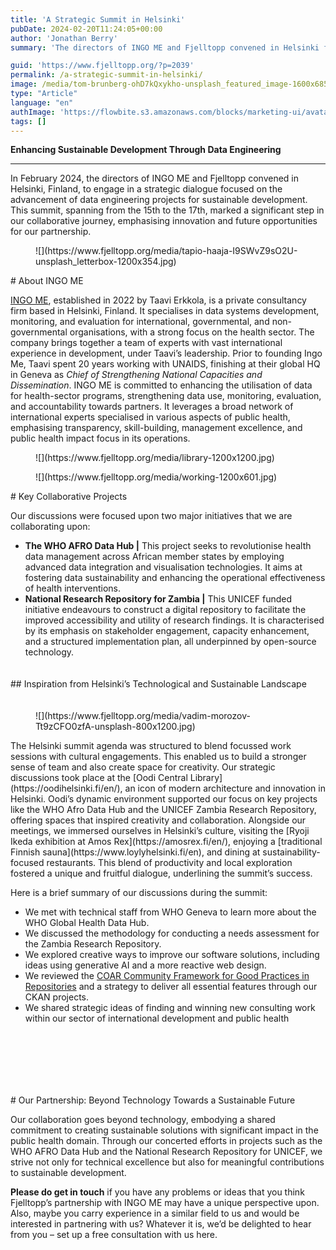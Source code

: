 ```yaml
---
title: 'A Strategic Summit in Helsinki'
pubDate: 2024-02-20T11:24:05+00:00
author: 'Jonathan Berry'
summary: 'The directors of INGO ME and Fjelltopp convened in Helsinki for a strategic summit seeking to further their partnership. '

guid: 'https://www.fjelltopp.org/?p=2039'
permalink: /a-strategic-summit-in-helsinki/
image: /media/tom-brunberg-ohD7kQxykho-unsplash_featured_image-1600x685.jpg
type: "Article"
language: "en"
authImage: 'https://flowbite.s3.amazonaws.com/blocks/marketing-ui/avatars/bonnie-green.png'
tags: []
---
```


**Enhancing Sustainable Development Through Data Engineering**

---

In February 2024, the directors of INGO ME and Fjelltopp convened in Helsinki, Finland, to engage in a strategic dialogue focused on the advancement of data engineering projects for sustainable development. This summit, spanning from the 15th to the 17th, marked a significant step in our collaborative journey, emphasising innovation and future opportunities for our partnership.

<figure class="wp-block-image size-large">![](https://www.fjelltopp.org/media/tapio-haaja-I9SWvZ9sO2U-unsplash_letterbox-1200x354.jpg)</figure># About INGO ME

[INGO ME](https://ingome.pro/), established in 2022 by Taavi Erkkola, is a private consultancy firm based in Helsinki, Finland. It specialises in data systems development, monitoring, and evaluation for international, governmental, and non-governmental organisations, with a strong focus on the health sector. The company brings together a team of experts with vast international experience in development, under Taavi’s leadership. Prior to founding Ingo Me, Taavi spent 20 years working with UNAIDS, finishing at their global HQ in Geneva as *Chief of Strengthening National Capacities and Dissemination*. INGO ME is committed to enhancing the utilisation of data for health-sector programs, strengthening data use, monitoring, evaluation, and accountability towards partners. It leverages a broad network of international experts specialised in various aspects of public health, emphasising transparency, skill-building, management excellence, and public health impact focus in its operations.

<div class="wp-block-columns is-layout-flex wp-container-core-columns-is-layout-1 wp-block-columns-is-layout-flex"><div class="wp-block-column is-layout-flow wp-block-column-is-layout-flow" style="flex-basis:33.33%"><figure class="wp-block-image size-large">![](https://www.fjelltopp.org/media/library-1200x1200.jpg)</figure></div><div class="wp-block-column is-layout-flow wp-block-column-is-layout-flow" style="flex-basis:66.66%"><figure class="wp-block-image size-large">![](https://www.fjelltopp.org/media/working-1200x601.jpg)</figure></div></div># Key Collaborative Projects

Our discussions were focused upon two major initiatives that we are collaborating upon:

- **The WHO AFRO Data Hub |** This project seeks to revolutionise health data management across African member states by employing advanced data integration and visualisation technologies. It aims at fostering data sustainability and enhancing the operational effectiveness of health interventions.
- **National Research Repository for Zambia |** This UNICEF funded initiative endeavours to construct a digital repository to facilitate the improved accessibility and utility of research findings. It is characterised by its emphasis on stakeholder engagement, capacity enhancement, and a structured implementation plan, all underpinned by open-source technology.

<div aria-hidden="true" class="wp-block-spacer" style="height:20px"></div>## Inspiration from Helsinki’s Technological and Sustainable Landscape

<div aria-hidden="true" class="wp-block-spacer" style="height:20px"></div><div class="wp-block-media-text is-stacked-on-mobile is-vertically-aligned-top is-image-fill" style="grid-template-columns:45% auto"><figure class="wp-block-media-text__media" style="background-image:url(https://www.fjelltopp.org/media/vadim-morozov-Tt9zCFO0zfA-unsplash-800x1200.jpg);background-position:50% 50%">![](https://www.fjelltopp.org/media/vadim-morozov-Tt9zCFO0zfA-unsplash-800x1200.jpg)</figure><div class="wp-block-media-text__content">The Helsinki summit agenda was structured to blend focussed work sessions with cultural engagements. This enabled us to build a stronger sense of team and also create space for creativity. Our strategic discussions took place at the [Oodi Central Library](https://oodihelsinki.fi/en/), an icon of modern architecture and innovation in Helsinki. Oodi’s dynamic environment supported our focus on key projects like the WHO Afro Data Hub and the UNICEF Zambia Research Repository, offering spaces that inspired creativity and collaboration. Alongside our meetings, we immersed ourselves in Helsinki’s culture, visiting the [Ryoji Ikeda exhibition at Amos Rex](https://amosrex.fi/en/), enjoying a [traditional Finnish sauna](https://www.loylyhelsinki.fi/en), and dining at sustainability-focused restaurants. This blend of productivity and local exploration fostered a unique and fruitful dialogue, underlining the summit’s success.

Here is a brief summary of our discussions during the summit:

- We met with technical staff from WHO Geneva to learn more about the WHO Global Health Data Hub.
- We discussed the methodology for conducting a needs assessment for the Zambia Research Repository.
- We explored creative ways to improve our software solutions, including ideas using generative AI and a more reactive web design.
- We reviewed the [COAR Community Framework for Good Practices in Repositories](https://www.coar-repositories.org/coar-community-framework-for-good-practices-in-repositories/) and a strategy to deliver all essential features through our CKAN projects.
- We shared strategic ideas of finding and winning new consulting work within our sector of international development and public health

</div></div><div aria-hidden="true" class="wp-block-spacer" style="height:100px"></div># Our Partnership: Beyond Technology Towards a Sustainable Future

Our collaboration goes beyond technology, embodying a shared commitment to creating sustainable solutions with significant impact in the public health domain. Through our concerted efforts in projects such as the WHO AFRO Data Hub and the National Research Repository for UNICEF, we strive not only for technical excellence but also for meaningful contributions to sustainable development.

**Please do get in touch** if you have any problems or ideas that you think Fjelltopp’s partnership with INGO ME may have a unique perspective upon. Also, maybe you carry experience in a similar field to us and would be interested in partnering with us? Whatever it is, we’d be delighted to hear from you – set up a free consultation with us here.
